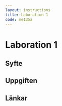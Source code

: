 ```yaml
---
layout: instructions
title: Laboration 1
code: me135a
---
```


# Laboration 1

## Syfte


## Uppgiften


## Länkar

